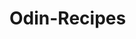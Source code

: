 # Odin-Recipes 
<!-- This will be a basic test of my current knowledge of HTML. The goal is to take what I know about boilerplates, several different elements (inluding headers, paragraphs, italic text, bold text, links, images) along with their attributes, and create a "brutalist" website about recipes for cooking. -->